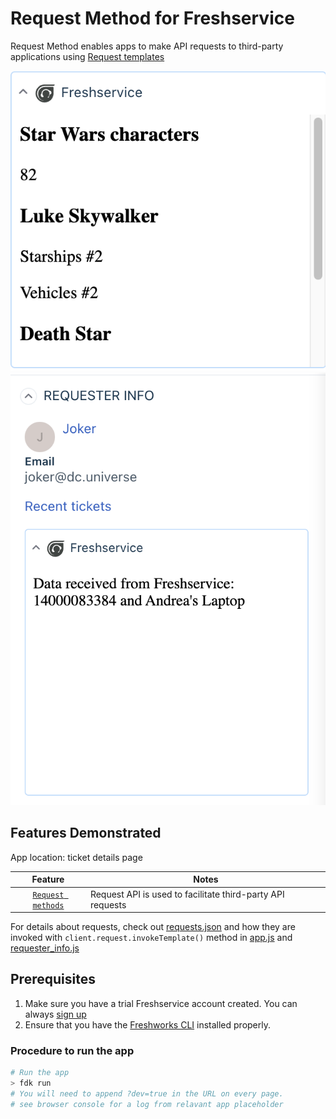 # Request Method for Freshservice

Request Method enables apps to make API requests to third-party applications using [Request templates](../UserGuide.md)

![App preview](./screenshots/ticket_sidebar.png)
![Requester Info placeholder](./screenshots/requester_info_page.png)

## Features Demonstrated

App location: ticket details page

| Feature | Notes |
| :---: | --- |
| [`Request methods`](../UserGuide.md) | Request API is used to facilitate third-party API requests |

For details about requests, check out [requests.json](./config/requests.json) and how they are invoked with `client.request.invokeTemplate()` method in [app.js](./app/scripts/app.js) and [requester_info.js](./app/scripts/requester_info.js)

## Prerequisites

1. Make sure you have a trial Freshservice account created. You can always [sign up](https://freshservice.com/signup)
2. Ensure that you have the [Freshworks CLI](https://community.developers.freshworks.com/t/what-are-the-prerequisites-to-install-the-freshworks-cli/234) installed properly.

### Procedure to run the app

```sh
# Run the app
> fdk run
# You will need to append ?dev=true in the URL on every page.
# see browser console for a log from relavant app placeholder
```
